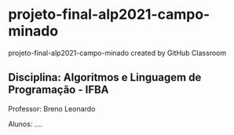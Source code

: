 # projeto-final-alp2021-campo-minado
projeto-final-alp2021-campo-minado created by GitHub Classroom

## Disciplina: Algoritmos e Linguagem de Programação - IFBA

Professor: Breno Leonardo

Alunos: ....
